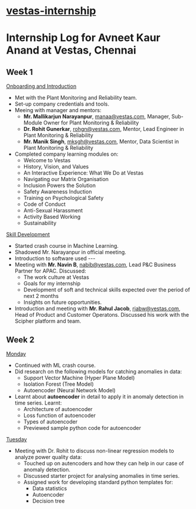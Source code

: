 # <ins>vestas-internship
# Internship Log for Avneet Kaur Anand at Vestas, Chennai


## Week 1

<ins> Onboarding and Introduction </ins>
- Met with the Plant Monitoring and Reliability team.
- Set-up company credentials and tools.
- Meeing with manager and mentors:
    - **Mr. Mallikarjun Narayanpur**, <manaa@vestas.com>, Manager, Sub-Module Owner for Plant Monitoring & Reliability
    - **Dr. Rohit Gunerkar**, <rohgn@vestas.com>, Mentor, Lead Engineer in Plant Monitoring & Reliability
    - **Mr. Manik Singh**, <mksgh@vestas.com>, Mentor, Data Scientist in Plant Monitoring & Reliability
- Completed company learning modules on:
    - Welcome to Vestas
    - History, Vision, and Values
    - An Interactive Experience: What We Do at Vestas
    - Navigating our Matrix Organisation
    - Inclusion Powers the Solution
    - Safety Awareness Induction
    - Training on Psychological Safety
    - Code of Conduct
    - Anti-Sexual Harassment
    - Activity Based Working
    - Sustainability

<ins> Skill Development </ins>
- Started crash course in Machine Learning.
- Shadowed Mr. Narayanpur in official meeting.
- Introduction to software used ---
- Meeting with **Mr. Navin B**, <nabib@vestas.com>, Lead P&C Business Partner for APAC. Discussed:
    - The work culture at Vestas
    - Goals for my internship
    - Development of soft and technical skills expected over the period of next 2 months
    - Insights on future opportunities.
- Introduction and meeting with **Mr. Rahul Jacob**, <rjabw@vestas.com>, Head of Product and Customer Operatons. Discussed his work with the Scipher platform and team.


## Week 2

<ins> Monday </ins>
- Continued with ML crash course.
- Did research on the following models for catching anomalies in data:
    - Support Vector Machine (Hyper Plane Model)
    - Isolation Forest (Tree Model)
    - Autoencoder (Neural Network Model)
- Learnt about **autoencoder** in detail to apply it in anomaly detection in time series. Learnt:
    - Architecture of autoencoder
    - Loss function of autoencoder
    - Types of autoencoder
    - Previewed sample python code for autoencoder

<ins> Tuesday </ins>
- Meeting with Dr. Rohit to discuss non-linear regression models to analyze power quality data:
    - Touched up on autencoders and how they can help in our case of anomaly detection.
    - Discussed starter project for analysing anomalies in time series.
    - Assigned work for developing standard python templates for:
        - Data statistics
        - Autoencoder
        - Decision tree
